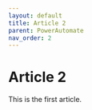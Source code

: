 ```yaml
---
layout: default
title: Article 2
parent: PowerAutomate
nav_order: 2
---
```


# Article 2
This is the first article.

